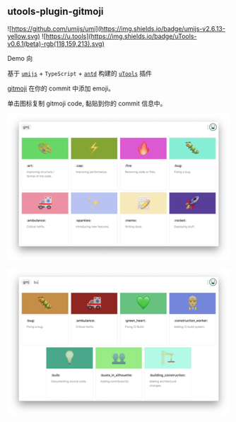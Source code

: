 
## utools-plugin-gitmoji

![https://github.com/umijs/umi](https://img.shields.io/badge/umijs-v2.6.13-yellow.svg)
![https://u.tools](https://img.shields.io/badge/uTools-v0.6.1(beta)-rgb(118,159,213).svg)

Demo 向

基于 [`umijs`](https://github.com/umijs/umi) + `TypeScript` + [`antd`](https://ant.design)  构建的 [`uTools`](https://u.tools) 插件

[gitmoji](https://gitmoji.carloscuesta.me/) 在你的 commit 中添加 emoji。

单击图标复制 gitmoji code, 黏贴到你的 commit 信息中。

![](./utools/images/normal.png)

![](./utools/images/search.png)



